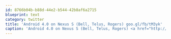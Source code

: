 ```yaml
---
id: 8766b04b-b88d-44e2-b544-42b8af6a2715
blueprint: text
category: twitter
title: 'Android 4.0 on Nexus S (Bell, Telus, Rogers) goo.gl/fb/tM3yk'
caption: 'Android 4.0 on Nexus S (Bell, Telus, Rogers) <a href="http://goo.gl/fb/tM3yk" title="http://goo.gl/fb/tM3yk" class="link link_untco">goo.gl/fb/tM3yk</a>'
---
```

